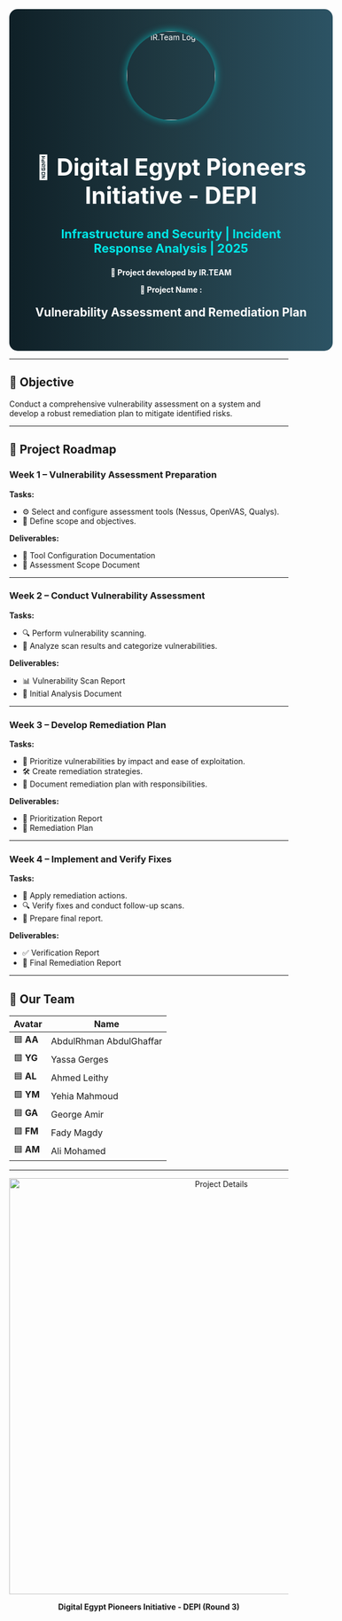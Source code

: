<!-- ================= HEADER / BANNER ================= -->
<div align="center" style="width:100%; padding: 40px; border-radius: 15px; background: linear-gradient(90deg,#0f2027,#203a43,#2c5364); color:white;">

  <img src="https://i.postimg.cc/4y0BQw6n/cropped-circle-image.png" alt="IR.Team Logo" width="160" style="border-radius:50%; box-shadow:0px 0px 15px rgba(0,255,255,0.6);"/>

  <h1 style="font-size:42px; margin-bottom:10px;">🚀 Digital Egypt Pioneers Initiative - DEPI</h1>
  <h3 style="font-size:22px; color:#00e6e6;">Infrastructure and Security | Incident Response Analysis | 2025</h3>
  <p><B>🔹 Project developed by <b>IR.TEAM</b></B></p>
  <p><B>🔹 Project Name : </B></p>

  <h2 style="margin-top:20px;"> Vulnerability Assessment and Remediation Plan </h2>
</div>

---

## 🎯 Objective
Conduct a comprehensive vulnerability assessment on a system and develop a robust remediation plan to mitigate identified risks.

---

## 📌 Project Roadmap

### **Week 1 – Vulnerability Assessment Preparation**
**Tasks:**
- ⚙️ Select and configure assessment tools (Nessus, OpenVAS, Qualys).  
- 📐 Define scope and objectives.  

**Deliverables:**
- 📄 Tool Configuration Documentation  
- 📄 Assessment Scope Document  

---

### **Week 2 – Conduct Vulnerability Assessment**
**Tasks:**
- 🔍 Perform vulnerability scanning.  
- 🧾 Analyze scan results and categorize vulnerabilities.  

**Deliverables:**
- 📊 Vulnerability Scan Report  
- 📝 Initial Analysis Document  

---

### **Week 3 – Develop Remediation Plan**
**Tasks:**
- 🎯 Prioritize vulnerabilities by impact and ease of exploitation.  
- 🛠️ Create remediation strategies.  
- 📝 Document remediation plan with responsibilities.  

**Deliverables:**
- 📄 Prioritization Report  
- 📄 Remediation Plan  

---

### **Week 4 – Implement and Verify Fixes**
**Tasks:**
- 🔧 Apply remediation actions.  
- 🔍 Verify fixes and conduct follow-up scans.  
- 📝 Prepare final report.  

**Deliverables:**
- ✅ Verification Report  
- 📘 Final Remediation Report  

---
## 👥 Our Team
| Avatar | Name |
|--------|------|
| 🟦 **AA** | AbdulRhman AbdulGhaffar |
| 🟩 **YG** | Yassa Gerges |
| 🟦 **AL** | Ahmed Leithy |
| 🟩 **YM** | Yehia Mahmoud |
| 🟦 **GA** | George Amir |
| 🟩 **FM** | Fady Magdy |
| 🟦 **AM** | Ali Mohamed |
---

<p align="center">
  <img src="https://i.postimg.cc/05CK0NxW/1447-03-01-19-06-52-c01e9c1f.jpg" alt="Project Details" width="750"/>
</p>

<p align="center"><b>Digital Egypt Pioneers Initiative - DEPI (Round 3)</b></p>

